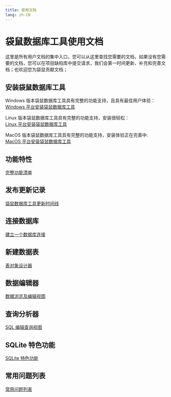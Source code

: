 ```yaml
---
title: 使用文档
lang: zh-CN
---
```


# 袋鼠数据库工具使用文档
这里是所有用户文档的集中入口，您可以从这里查找您需要的文档，如果没有您需要的文档，您可以在项目缺陷库中提交请求，我们会第一时间更新、补充和完善文档；也欢迎您为袋鼠贡献文档；

## 安装袋鼠数据库工具
Windows 版本袋鼠数据库工具具有完整的功能支持，且具有最佳用户体验：<br/>
[Windows 平台安装袋鼠数据库工具](install-windows.md)

Linux 版本袋鼠数据库工具具有完整的功能支持，安装很轻松：<br/>
[Linux 平台安装袋鼠数据库工具](install-linux.md)

MacOS 版本袋鼠数据库工具具有完整的功能支持，安装体验正在完善中:<br/>
[MacOS 平台安装袋鼠数据库工具](install-macos.md)

## 功能特性
[完整功能清单](feature-matrix.md)

## 发布更新记录
[袋鼠数据库工具更新时间线](changelog.md)

## 连接数据库
[建立一个数据库连接](connection.md)

## 新建数据表
[表对象设计器](designer-schema.md)

## 数据编辑器
[数据浏览及编辑视图](datagrid.md)

## 查询分析器
[SQL 编辑查询视图](editor.md)

## SQLite 特色功能
[SQLite 特色功能](sqlite.md)

## 常用问题列表
[常用问题列表](faq.md)

<Vssue :issue-id="2" :title="$title" />
